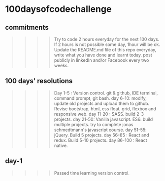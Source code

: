 # 100daysofcodechallenge
## commitments
>>>> Try to code 2 hours everyday for the next 100 days.
>>>> If 2 hours is not possible some day, 1hour will be ok.
>>>> Update the README.md file of this repo everyday, write what you have done and learnt today.
>>>> post publicly in linkedIn and/or Facebook every two weeks.

## 100 days' resolutions
 >>>> Day 1-5 : Version control. git & github, IDE terminal, command prompt, git bash.
 >>>> day 6-10: modify, update old projects and upload them to github. Revise bootstrap, html, css float, grid, flexbox and responsive web.
 >>>> day 11-20 : SASS. build 2-3 projects.
 >>>> day 21-50: Vanilla javascript. ES6. build multiple projects. try to complete jonas schmedtmann's javascript course.
 >>>> day 51-55: jQuery. Build 5 projects. 
 >>>> day 56-85 : React and redux. Build 5-10 projects.
 >>>> day 86-100 : React native.
 
 ## day-1
 >>>> Passed time learning version control.
